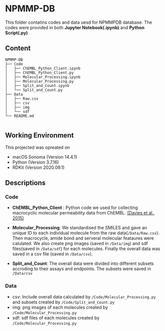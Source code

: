 # NPMMP-DB

This folder contatins codes and data uesd for NPMMPDB database. 
The codes were provided in both **Jupyter Notebook(.ipynb)** and **Python Script(.py)**

## Content
```
NPMMP-DB
├── Code
│   ├── ChEMBL_Python_Client.ipynb
│   ├── ChEMBL_Python_Client.py
│   ├── Molecular_Processing.ipynb
│   ├── Molecular_Processing.py
│   ├── Split_and_Count.ipynb
│   └── Split_and_Count.py
├── Data
│   ├── Raw.csv
│   ├── csv
│   ├── img
│   └── sdf
└── README.md


```

## Working Environment
This projected was opreated on 
- macOS Sonoma (Version 14.4.1)
- Python (Version 3.7.16)
- RDKit (Version 2020.09.1)

## Descriptions

### Code

- **ChEMBL_Python_Client** : Python code we used for collecting macrocyclic molecular permeability data from ChEMBL. [(Davies et al., 2015)](https://academic.oup.com/nar/article/43/W1/W612/2467881)

  
- **Molecular_Processing**: We standardised the SMILES and gave an unique ID to each individual molecule from the raw data(`/Data/Raw.csv`). Then macrocycle, amide bond and serveral molecular feataures were calulated. We also create png images (saved in `/Data/img`) and sdf files(saved in `/Data/sdf`) for each molecules. Finally the overall data was saved in a csv file (saved in `/Data/csv`).
  
- **Split_and_Count**: The overall data were divided into different subsets accroding to their assays and endpoints. The subsets were saved in `/Data/csv`

### Data

- csv: Include overall data calculated by `/Code/Molecular_Processing.py` and subsets created by `/Code/Split_and_Count.py`
- img: png images of each molecules created by `/Code/Molecular_Processing.py`
- sdf: sdf files of each molecules created by `/Code/Molecular_Processing.py`


